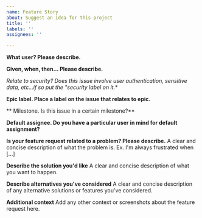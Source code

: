 ```yaml
---
name: Feature Story
about: Suggest an idea for this project
title: ''
labels: ''
assignees: ''

---
```


**What user? Please describe.**

**Given, when, then... Please describe.**

**Relate to security? Does this issue involve user authentication, sensitive data, etc...if so put the "security* label on it.**

**Epic label. Place a label on the issue that relates to epic.**

** Milestone. Is this issue in a certain milestone?**

**Default assignee. Do you have a particular user in mind for default assignment?**

**Is your feature request related to a problem? Please describe.**
A clear and concise description of what the problem is. Ex. I'm always frustrated when [...]

**Describe the solution you'd like**
A clear and concise description of what you want to happen.

**Describe alternatives you've considered**
A clear and concise description of any alternative solutions or features you've considered.

**Additional context**
Add any other context or screenshots about the feature request here.
